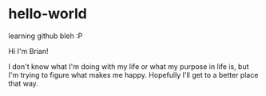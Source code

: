 # hello-world
learning github bleh :P

Hi I'm Brian!

I don't know what I'm doing with my life or what my purpose in life is, but I'm trying to figure what makes me happy. Hopefully I'll get to a better place that way.

